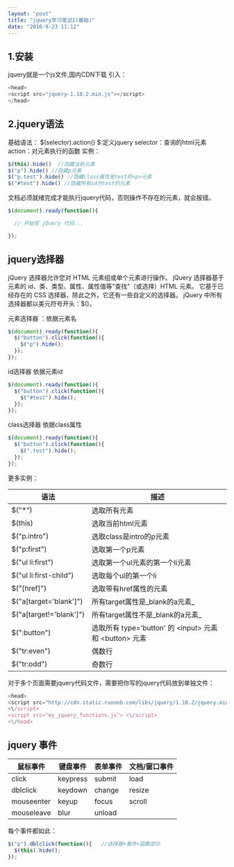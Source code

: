 ```yaml
---
layout: "post"
title: "jquery学习笔记1(基础)"
date: "2016-9-23 11:12"
---
```


## 1.安装
jquery就是一个js文件,国内CDN下载 引入：
```js
<head>
<script src="jquery-1.10.2.min.js"></script>
</head>
```

## 2.jquery语法
基础语法：
$(selector).action()
$:定义jquery
selector：查询的html元素
action：对元素执行的函数
实例：
```js
$(this).hide()  //隐藏当前元素
$("p").hide() //隐藏p元素
$("p.test").hide() //隐藏class属性是test的<p>元素
$("#test").hide() //隐藏所有id为test的元素

```

 文档必须就绪完成才能执行jquery代码，否则操作不存在的元素，就会报错。
 ```js
 $(document).ready(function(){

   // 开始写 jQuery 代码...

});
 ```

## jquery选择器
jQuery 选择器允许您对 HTML 元素组或单个元素进行操作。
jQuery 选择器基于元素的 id、类、类型、属性、属性值等"查找"（或选择）HTML 元素。 它基于已经存在的 CSS 选择器，除此之外，它还有一些自定义的选择器。
jQuery 中所有选择器都以美元符号开头：$()。

元素选择器 ：依据元素名
```js
$(document).ready(function(){
  $("button").click(function(){
    $("p").hide();
  });
});
```
id选择器 依据元素id
```js
$(document).ready(function(){
  $("button").click(function(){
    $("#test").hide();
  });
});
```
class选择器 依据class属性
```js
$(document).ready(function(){
  $("button").click(function(){
    $(".test").hide();
  });
});
```

更多实例：

语法|描述
---|---
$("*") |选取所有元素
$(this)|选取当前html元素
$("p.intro")|选取class是intro的p元素
$("p:first")|选取第一个p元素
$("ul li:first")|选取第一个ul元素的第一个li元素
$("ul li:first-child")|选取每个ul的第一个li
$("[href]")|选取带有href属性的元素
$("a[target='blank']") |所有target属性是_blank的a元素_
$("a[target!='blank']") | 所有target属性不是_blank的a元素_
$(":button") | 选取所有 type='button' 的 \<input> 元素 和 \<button> 元素
$("tr:even") | 偶数行
$("tr:odd") | 奇数行

对于多个页面需要jquery代码文件，需要把你写的jquery代码放到单独文件：
```js
<head>
<script src="http://cdn.static.runoob.com/libs/jquery/1.10.2/jquery.min.js">
<\/script>
<script src="my_jquery_functions.js"> <\/script>
<\/head>
```

## jquery 事件

鼠标事件    | 键盘事件   | 表单事件    |文档/窗口事件
---|---|---|---
click      | keypress  |  submit    |load
dblclick   | keydown   |change      |resize
mouseenter  | keyup   |focus   |scroll
mouseleave  |blur    |unload   |

每个事件都如此：
```js
$("p").dblclick(function(){   //选择器+事件+函数部分
  $(this).hide();
});
```
